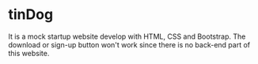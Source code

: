 # tinDog
It is a mock startup website develop with HTML, CSS and Bootstrap. The download or sign-up button won't work since there is no back-end part of this website.
